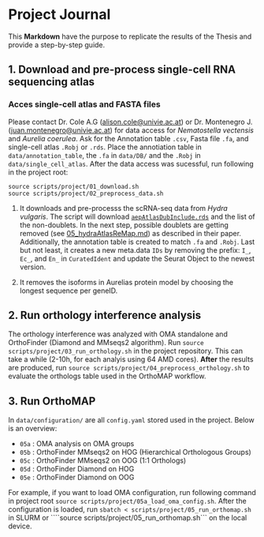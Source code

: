 # Project Journal

This **Markdown** have the purpose to replicate the results of the Thesis and provide a step-by-step guide.

## 1. Download and pre-process single-cell RNA sequencing atlas

### Acces single-cell atlas and FASTA files

Please contact Dr. Cole A.G (alison.cole@univie.ac.at) or Dr. Montenegro J. (juan.montenegro@univie.ac.at) for data access for *Nematostella vectensis* and *Aurelia coerulea*. Ask for the Annotation table `.csv`, Fasta file `.fa`, and single-cell atlas `.Robj` or `.rds`. Place the annotiation table in `data/annotation_table`, the `.fa` in `data/DB/` and the `.Robj` in `data/single_cell_atlas`. After the data access was sucessful, run following in the project root:

```
source scripts/project/01_download.sh
source scripts/project/02_preprocess_data.sh
```

1) It downloads and pre-processs the scRNA-seq data from *Hydra vulgaris*. The script will download [`aepAtlasDubInclude.rds`](https://pubmed.ncbi.nlm.nih.gov/36639202/) and the list of the non-doublets. In the next step, possible doublets are getting removed (see [05_hydraAtlasReMap.md](https://github.com/cejuliano/brown_hydra_genomes/blob/main/05_hydraAtlasReMap.md)) as described in their paper. Additionally, the annotation table is created to match `.fa` and `.Robj`. Last but not least, it creates a new meta.data `IDs` by removing the prefix: `I_`, `Ec_`, and `En_` in `CuratedIdent` and update the Seurat Object to the newest version. 

2) It removes the isoforms in Aurelias protein model by choosing the longest sequence per geneID. 

## 2. Run orthology interference analysis
The orthology interference was analyzed with OMA standalone and OrthoFinder (Diamond and MMseqs2 algorithm). Run ```source scripts/project/03_run_orthology.sh``` in the project repository. This can take a while (2-10h, for each analyis using 64 AMD cores). **After** the results are produced, run ```source scripts/project/04_preprocess_orthology.sh``` to evaluate the orthologs table used in the OrthoMAP workflow.

## 3. Run OrthoMAP
In `data/configuration/` are all `config.yaml` stored used in the project. Below is an overview:

- `05a` : OMA analysis on OMA groups
- `05b` : OrthoFinder MMseqs2 on HOG (Hierarchical Orthologous Groups)
- `05c` : OrthoFinder MMseqs2 on OOG (1:1 Orthologs)
- `05d` : OrthoFinder Diamond on HOG
- `05e` : OrthoFinder Diamond on OOG

For example, if you want to load OMA configuration, run following command in project root ```source scripts/project/05a_load_oma_config.sh```. After the configuration is loaded, run ```sbatch < scripts/project/05_run_orthomap.sh``` in SLURM or ````source scripts/project/05_run_orthomap.sh``` on the local device.